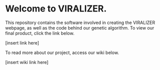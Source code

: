 # Welcome to VIRALIZER.

This repository contains the software involved in creating the VIRALIZER webpage, as well as the code behind our genetic algorithm. To view our final product, click the link below.

[insert link here]

To read more about our project, access our wiki below.

[insert wiki link here]
